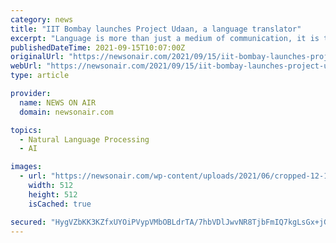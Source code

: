 ```yaml
---
category: news
title: "IIT Bombay launches Project Udaan, a language translator"
excerpt: "Language is more than just a medium of communication, it is the unseen thread that connects our past, present, and future” – VP M. Venkaiah Naidu What separates human beings from the rest of the living creatures is their ability to speak and be understood."
publishedDateTime: 2021-09-15T10:07:00Z
originalUrl: "https://newsonair.com/2021/09/15/iit-bombay-launches-project-udaan-a-language-translator/"
webUrl: "https://newsonair.com/2021/09/15/iit-bombay-launches-project-udaan-a-language-translator/"
type: article

provider:
  name: NEWS ON AIR
  domain: newsonair.com

topics:
  - Natural Language Processing
  - AI

images:
  - url: "https://newsonair.com/wp-content/uploads/2021/06/cropped-12-1.png"
    width: 512
    height: 512
    isCached: true

secured: "HygVZbKK3KZfxUYOiPVypVMbOBLdrTA/7hbVDlJwvNR8TjbFmIQ7kgLsGx+jGRkfXrLGmnXf+LclQ7VtmOkvuHrAL0Xd87YMxjxXd6XIjv8JzzMQrGegnBH2UsBX4jmHy1IEo1FcnkPTh5KyMocKT0elKOzeT80oFZIv5rGdqcKJoIrmWnCDnIXMPvrdFaeupUPB3BFmWJHcvb1W6HKFWL4qxDAEcK8hXwd9Y9DpxN1xu6SVzxssMX1Juw6IzLotkVBAJzk15ENFrFWg51HRGsmGTbV667/0GUjMKd+vuOw6YmKFjyak9UIEN8RNmvLyyXaXPBbZ5/C4/lZg19DE2BMdoBDOCaFu7kGcBY8dm/c=;1bcbAZC6z4goqG7kSWAzaQ=="
---
```


